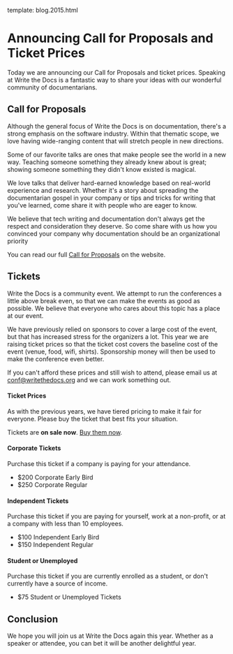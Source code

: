 template: blog.2015.html

# Announcing Call for Proposals and Ticket Prices

Today we are announcing our Call for Proposals and ticket prices.
Speaking at Write the Docs is a fantastic way to share your ideas with
our wonderful community of documentarians.

## Call for Proposals

Although the general focus of Write the Docs is on documentation,
there's a strong emphasis on the software industry. Within that thematic
scope, we love having wide-ranging content that will stretch people in
new directions.

Some of our favorite talks are ones that make people see the world in a
new way. Teaching someone something they already knew about is great;
showing someone something they didn't know existed is magical.

We love talks that deliver hard-earned knowledge based on real-world
experience and research. Whether it's a story about spreading the
documentarian gospel in your company or tips and tricks for writing that
you've learned, come share it with people who are eager to know.

We believe that tech writing and documentation don't always get the
respect and consideration they deserve. So come share with us how you
convinced your company why documentation should be an organizational
priority

You can read our full [Call for
Proposals](http://www.writethedocs.org/conf/na/cfp/) on the website.

## Tickets

Write the Docs is a community event. We attempt to run the conferences a
little above break even, so that we can make the events as good as
possible. We believe that everyone who cares about this topic has a
place at our event.

We have previously relied on sponsors to cover a large cost of the
event, but that has increased stress for the organizers a lot.  This
year we are raising ticket prices so that the ticket cost covers the
baseline cost of the event (venue, food, wifi, shirts).  Sponsorship
money will then be used to make the conference even better.

If you can't afford these prices and still wish to attend, please email
us at [conf@writethedocs.org](mailto:conf@writethedocs.org) and we can
work something out.

#### Ticket Prices

As with the previous years, we have tiered pricing to make it fair for
everyone. Please buy the ticket that best fits your situation.

Tickets are **on sale now**. [Buy them now](http://www.writethedocs.org/conf/na/2015/#tickets).

#### Corporate Tickets

Purchase this ticket if a company is paying for your attendance.

* $200 Corporate Early Bird
* $250 Corporate Regular

#### Independent Tickets

Purchase this ticket if you are paying for yourself, work at a
non-profit, or at a company with less than 10 employees.

* $100 Independent Early Bird
* $150 Independent Regular

#### Student or Unemployed

Purchase this ticket if you are currently enrolled as a student, or
don't currently have a source of income.

* $75 Student or Unemployed Tickets

## Conclusion

We hope you will join us at Write the Docs again this year.  Whether as
a speaker or attendee, you can bet it will be another delightful year.
